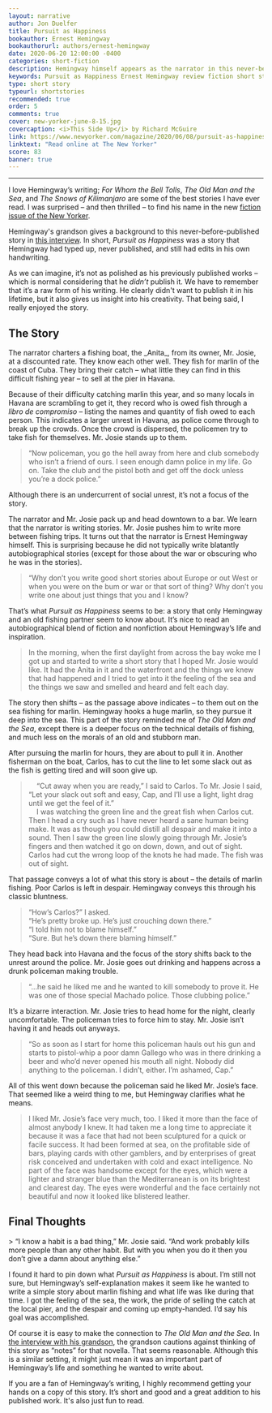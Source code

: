 ```yaml
---
layout: narrative
author: Jon Duelfer
title: Pursuit as Happiness
bookauthor: Ernest Hemingway
bookauthorurl: authors/ernest-hemingway
date: 2020-06-20 12:00:00 -0400
categories: short-fiction
description: Hemingway himself appears as the narrator in this never-before-published short story about marlin fishing off the coast of Cuba. He charters a fishing boat with an old acquaintance, Mr. Josie, and tries to reel in a huge marlin.
keywords: Pursuit as Happiness Ernest Hemingway review fiction short story the new yorker
type: short story
typeurl: shortstories
recommended: true
order: 5
comments: true
cover: new-yorker-june-8-15.jpg
covercaption: <i>This Side Up</i> by Richard McGuire
link: https://www.newyorker.com/magazine/2020/06/08/pursuit-as-happiness
linktext: "Read online at The New Yorker"
score: 83
banner: true
---
```

<hr/>

I love Hemingway’s writing; _For Whom the Bell Tolls_, _The Old Man and the Sea_, and _The Snows of Kilimanjaro_ are some of the best stories I have ever read. I was surprised – and then thrilled – to find his name in the new [fiction issue of the New Yorker](https://www.newyorker.com/magazine/2020/06/08).

Hemingway's grandson gives a background to this never-before-published story in [this interview](https://www.newyorker.com/books/this-week-in-fiction/ernest-hemingway-06-08-20). In short, _Pursuit as Happiness_ was a story that Hemingway had typed up, never published, and still had edits in his own handwriting.

As we can imagine, it’s not as polished as his previously published works – which is normal considering that he _didn’t_ publish it. We have to remember that it’s a raw form of his writing. He clearly didn't want to publish it in his lifetime, but it also gives us insight into his creativity. That being said, I really enjoyed the story.

<h2><strong>The Story</strong></h2>
The narrator charters a fishing boat, the _Anita_, from its owner, Mr. Josie, at a discounted rate. They know each other well. They fish for marlin of the coast of Cuba. They bring their catch – what little they can find in this difficult fishing year – to sell at the pier in Havana.

Because of their difficulty catching marlin this year, and so many locals in Havana are scrambling to get it, they record who is owed fish through a _libro de compromiso_ – listing the names and quantity of fish owed to each person. This indicates a larger unrest in Havana, as police come through to break up the crowds. Once the crowd is dispersed, the policemen try to take fish for themselves. Mr. Josie stands up to them.
> “Now policeman, you go the hell away from here and club somebody who isn’t a friend of ours. I seen enough damn police in my life. Go on. Take the club and the pistol both and get off the dock unless you’re a dock police.”

Although there is an undercurrent of social unrest, it’s not a focus of the story.

The narrator and Mr. Josie pack up and head downtown to a bar. We learn that the narrator is writing stories. Mr. Josie pushes him to write more between fishing trips. It turns out that the narrator is Ernest Hemingway himself. This is surprising because he did not typically write blatantly autobiographical stories (except for those about the war or obscuring who he was in the stories).
> “Why don’t you write good short stories about Europe or out West or when you were on the bum or war or that sort of thing? Why don’t you write one about just things that you and I know?

That’s what _Pursuit as Happiness_ seems to be: a story that only Hemingway and an old fishing partner seem to know about. It’s nice to read an autobiographical blend of fiction and nonfiction about Hemingway’s life and inspiration.
> In the morning, when the first daylight from across the bay woke me I got up and started to write a short story that I hoped Mr. Josie would like. It had the Anita in it and the waterfront and the things we knew that had happened and I tried to get into it the feeling of the sea and the things we saw and smelled and heard and felt each day.

The story then shifts – as the passage above indicates – to them out on the sea fishing for marlin. Hemingway hooks a huge marlin, so they pursue it deep into the sea. This part of the story reminded me of _The Old Man and the Sea_, except there is a deeper focus on the technical details of fishing, and much less on the morals of an old and stubborn man.

After pursuing the marlin for hours, they are about to pull it in. Another fisherman on the boat, Carlos, has to cut the line to let some slack out as the fish is getting tired and will soon give up.
> &nbsp;&nbsp;&nbsp;&nbsp;“Cut away when you are ready,” I said to Carlos. To Mr. Josie I said, “Let your slack out soft and easy, Cap, and I’ll use a light, light drag until we get the feel of it.”<br/>
&nbsp;&nbsp;&nbsp;&nbsp;I was watching the green line and the great fish when Carlos cut. Then I head a cry such as I have never heard a sane human being make. It was as though you could distill all despair and make it into a sound. Then I saw the green line slowly going through Mr. Josie’s fingers and then watched it go on down, down, and out of sight. Carlos had cut the wrong loop of the knots he had made. The fish was out of sight.

That passage conveys a lot of what this story is about – the details of marlin fishing. Poor Carlos is left in despair. Hemingway conveys this through his classic bluntness.
> “How’s Carlos?” I asked.<br/>
“He’s pretty broke up. He’s just crouching down there.”<br/>
“I told him not to blame himself.”<br/>
“Sure. But he’s down there blaming himself.”<br/>

They head back into Havana and the focus of the story shifts back to the unrest around the police. Mr. Josie goes out drinking and happens across a  drunk policeman making trouble.
> “...he said he liked me and he wanted to kill somebody to prove it. He was one of those special Machado police. Those clubbing police.”

It’s a bizarre interaction. Mr. Josie tries to head home for the night, clearly uncomfortable. The policeman tries to force him to stay. Mr. Josie isn’t having it and heads out anyways.
> “So as soon as I start for home this policeman hauls out his gun and starts to pistol-whip a poor damn Gallego who was in there drinking a beer and who’d never opened his mouth all night. Nobody did anything to the policeman. I didn’t, either. I’m ashamed, Cap.”

All of this went down because the policeman said he liked Mr. Josie’s face. That seemed like a weird thing to me, but Hemingway clarifies what he means.
> I liked Mr. Josie’s face very much, too. I liked it more than the face of almost anybody I knew. It had taken me a long time to appreciate it because it was a face that had not been sculptured for a quick or facile success. It had been formed at sea, on the profitable side of bars, playing cards with other gamblers, and by enterprises of great risk conceived and undertaken with cold and exact intelligence. No part of the face was handsome except for the eyes, which were a lighter and stranger blue than the Mediterranean is on its brightest and clearest day. The eyes were wonderful and the face certainly not beautiful and now it looked like blistered leather.

<h2><strong>Final Thoughts</strong></h2>
> “I know a habit is a bad thing,” Mr. Josie said. “And work probably kills more people than any other habit. But with you when you do it then you don’t give a damn about anything else.”

I found it hard to pin down what _Pursuit as Happiness_ is about. I’m still not sure, but Hemingway’s self-explanation makes it seem like he wanted to write a simple story about marlin fishing and what life was like during that time. I got the feeling of the sea, the work, the pride of selling the catch at the local pier, and the despair and coming up empty-handed. I’d say his goal was accomplished.

Of course it is easy to make the connection to _The Old Man and the Sea_. In [the interview with his grandson]( https://www.newyorker.com/books/this-week-in-fiction/ernest-hemingway-06-08-20), the grandson cautions against thinking of this story as “notes” for that novella. That seems reasonable. Although this is a similar setting, it might just mean it was an important part of Hemingway’s life and something he wanted to write about.

If you are a fan of Hemingway’s writing, I highly recommend getting your hands on a copy of this story. It’s short and good and a great addition to his published work. It's also just fun to read.